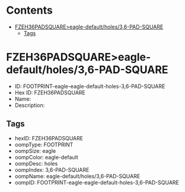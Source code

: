 



Contents
========

* [FZEH36PADSQUARE>eagle-default/holes/3,6-PAD-SQUARE](#fzeh36padsquareeagle-defaultholes36-pad-square)
	* [Tags](#tags)

# FZEH36PADSQUARE>eagle-default/holes/3,6-PAD-SQUARE

- ID: FOOTPRINT-eagle-eagle-default-holes-3,6-PAD-SQUARE
- Hex ID: FZEH36PADSQUARE
- Name: 
- Description: 

## Tags

- hexID: FZEH36PADSQUARE
- oompType: FOOTPRINT
- oompSize: eagle
- oompColor: eagle-default
- oompDesc: holes
- oompIndex: 3,6-PAD-SQUARE
- oompName: eagle-default/holes/3,6-PAD-SQUARE
- oompID: FOOTPRINT-eagle-eagle-default-holes-3,6-PAD-SQUARE
